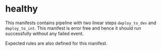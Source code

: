 # healthy
This manifests contains pipeline with two linear steps `deploy_to_dev` and `deploy_to_int`. This manifest is error free and hence it should run successfully without any failed event.

Expected rules are also defined for this manifest.


